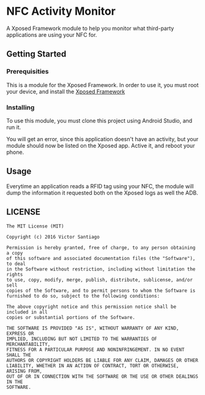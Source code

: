 # NFC Activity Monitor
A Xposed Framework module to help you monitor what third-party applications are using your NFC for.

## Getting Started
### Prerequisities
This is a module for the Xposed Framework. In order to use it, you must root your device, and install the [Xposed Framework](http://repo.xposed.info/)

### Installing
To use this module, you must clone this project using Android Studio, and run it.

You will get an error, since this application doesn't have an activity, but your module should now be listed on the Xposed app. Active it, and reboot your phone.

## Usage
Everytime an application reads a RFID tag using your NFC, the module will dump the information it requested both on the Xposed logs as well the ADB.

## LICENSE
```
The MIT License (MIT)

Copyright (c) 2016 Victor Santiago

Permission is hereby granted, free of charge, to any person obtaining a copy
of this software and associated documentation files (the "Software"), to deal
in the Software without restriction, including without limitation the rights
to use, copy, modify, merge, publish, distribute, sublicense, and/or sell
copies of the Software, and to permit persons to whom the Software is
furnished to do so, subject to the following conditions:

The above copyright notice and this permission notice shall be included in all
copies or substantial portions of the Software.

THE SOFTWARE IS PROVIDED "AS IS", WITHOUT WARRANTY OF ANY KIND, EXPRESS OR
IMPLIED, INCLUDING BUT NOT LIMITED TO THE WARRANTIES OF MERCHANTABILITY,
FITNESS FOR A PARTICULAR PURPOSE AND NONINFRINGEMENT. IN NO EVENT SHALL THE
AUTHORS OR COPYRIGHT HOLDERS BE LIABLE FOR ANY CLAIM, DAMAGES OR OTHER
LIABILITY, WHETHER IN AN ACTION OF CONTRACT, TORT OR OTHERWISE, ARISING FROM,
OUT OF OR IN CONNECTION WITH THE SOFTWARE OR THE USE OR OTHER DEALINGS IN THE
SOFTWARE.
```
